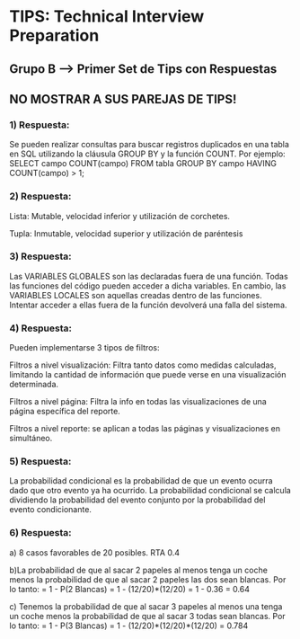 <h1>TIPS: Technical Interview Preparation</h1>
<h2>Grupo B --&gt; Primer Set de Tips con Respuestas</h2>
<h2>NO MOSTRAR A SUS PAREJAS DE TIPS!</h2>
<h3>1)  Respuesta:</h3>
<p>Se pueden realizar consultas para buscar registros duplicados en una tabla en SQL utilizando la cláusula GROUP BY y la función COUNT. Por ejemplo: 
SELECT campo
COUNT(campo) 
FROM tabla 
GROUP BY campo 
HAVING COUNT(campo) &gt; 1; </p>
<h3>2)  Respuesta:</h3>
<p>Lista: Mutable, velocidad inferior y utilización de corchetes.

Tupla: Inmutable, velocidad superior y utilización de paréntesis </p>
<h3>3)  Respuesta:</h3>
<p>Las VARIABLES GLOBALES son las declaradas fuera de una función. Todas las funciones del código pueden acceder a dicha variables. En cambio, las VARIABLES LOCALES son aquellas creadas dentro de las funciones. Intentar acceder a ellas fuera de la función devolverá una falla del sistema. </p>
<h3>4)  Respuesta:</h3>
<p>Pueden implementarse 3 tipos de filtros:</p>
<p>Filtros a nivel visualización: Filtra tanto datos como medidas calculadas, limitando la cantidad de información que puede verse en una visualización determinada.</p>
<p>Filtros a nivel página: Filtra la info en todas las visualizaciones de una página específica del reporte.</p>
<p>Filtros a nivel reporte: se aplican a todas las páginas y visualizaciones en simultáneo.</p>
<h3>5)  Respuesta:</h3>
<p>La probabilidad condicional es la probabilidad de que un evento ocurra dado que otro evento ya ha ocurrido. La probabilidad condicional se calcula dividiendo la probabilidad del evento conjunto por la probabilidad del evento condicionante.</p>
<h3>6)  Respuesta:</h3>
<p>a) 8 casos favorables de 20 posibles. RTA 0.4</p>
<p>b)La probabilidad de que al sacar 2 papeles al menos tenga un coche menos la probabilidad de que al sacar 2 papeles las dos sean blancas. Por lo tanto:
= 1 - P(2 Blancas)
= 1 - (12/20)*(12/20)
= 1 - 0.36
= 0.64</p>
<p>c) Tenemos la probabilidad de que al sacar 3 papeles al menos una tenga un coche menos la probabilidad de que al sacar 3 todas sean blancas. Por lo tanto:
= 1 - P(3 Blancas)
= 1 - (12/20)*(12/20)*(12/20)
= 0.784</p>
